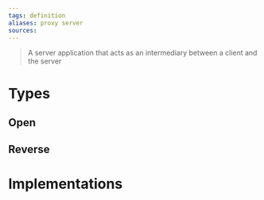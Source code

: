 ```yaml
---
tags: definition
aliases: proxy server
sources: 
---
```

>  A server application that acts as an intermediary between a client and the server


# Types 
## Open

## Reverse

# Implementations
